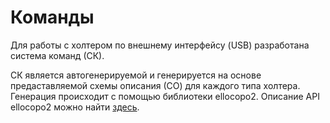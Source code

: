# Команды
Для работы с холтером по внешнему интерфейсу (USB) разработана система команд (СК).

СК является автогенерируемой и генерируется на основе предаставляемой схемы описания (СО) для каждого типа холтера.
Генерация происходит с помощью библиотеки ellocopo2. Описание API ellocopo2 можно найти [здесь](https://github.com/openbuttnakedgang/ellocopo2).